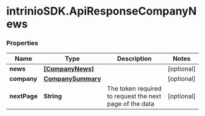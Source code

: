 # intrinioSDK.ApiResponseCompanyNews

### Properties
Name | Type | Description | Notes
------------ | ------------- | ------------- | -------------
**news** | [**[CompanyNews]**](CompanyNews.md) |  | [optional] 
**company** | [**CompanySummary**](CompanySummary.md) |  | [optional] 
**nextPage** | **String** | The token required to request the next page of the data | [optional] 


